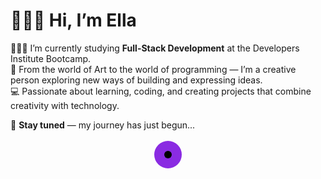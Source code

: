 # 🙋🏻‍♀️ Hi, I’m Ella  

👩🏻‍🎓 I’m currently studying **Full-Stack Development** at the Developers Institute Bootcamp.  
🫟 From the world of Art to the world of programming — I’m a creative person exploring new ways of building and expressing ideas.  
💻 Passionate about learning, coding, and creating projects that combine creativity with technology.  

🦄 **Stay tuned** — my journey has just begun...
<p align="center">
  <a href="https://www.instagram.com/ella_tal_art?igsh=MWt1M3g0M2NrY3JuMg%3D%3D&utm_source=qr" target="_blank">
    <svg xmlns="http://www.w3.org/2000/svg" width="50" height="50" viewBox="0 0 50 50">
      <!-- Фиолетовый круг -->
      <circle cx="25" cy="25" r="22" fill="#8A2BE2"/>
      <!-- Чёрный маленький кружок -->
      <circle cx="25" cy="25" r="6" fill="#000000"/>
    </svg>
  </a>
</p>

